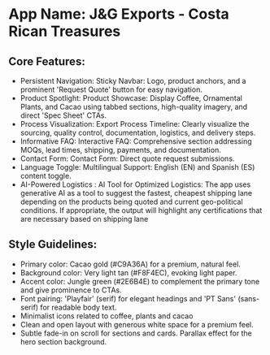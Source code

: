# **App Name**: J&G Exports - Costa Rican Treasures

## Core Features:

- Persistent Navigation: Sticky Navbar: Logo, product anchors, and a prominent 'Request Quote' button for easy navigation.
- Product Spotlight: Product Showcase: Display Coffee, Ornamental Plants, and Cacao using tabbed sections, high-quality imagery, and direct 'Spec Sheet' CTAs.
- Process Visualization: Export Process Timeline: Clearly visualize the sourcing, quality control, documentation, logistics, and delivery steps.
- Informative FAQ: Interactive FAQ: Comprehensive section addressing MOQs, lead times, shipping, payments, and documentation.
- Contact Form: Contact Form: Direct quote request submissions.
- Language Toggle: Multilingual Support: English (EN) and Spanish (ES) content toggle.
- AI-Powered Logistics : AI Tool for Optimized Logistics: The app uses generative AI as a tool to suggest the fastest, cheapest shipping lane depending on the products being quoted and current geo-political conditions. If appropriate, the output will highlight any certifications that are necessary based on shipping lane

## Style Guidelines:

- Primary color: Cacao gold (#C9A36A) for a premium, natural feel.
- Background color: Very light tan (#F8F4EC), evoking light paper.
- Accent color: Jungle green (#2E6B4E) to complement the primary tone and give prominence to CTAs.
- Font pairing: 'Playfair' (serif) for elegant headings and 'PT Sans' (sans-serif) for readable body text.
- Minimalist icons related to coffee, plants and cacao
- Clean and open layout with generous white space for a premium feel.
- Subtle fade-in on scroll for sections and cards. Parallax effect for the hero section background.